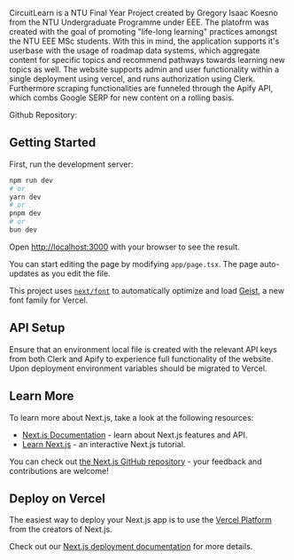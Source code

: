 CircuitLearn is a NTU Final Year Project created by Gregory Isaac Koesno from the NTU Undergraduate Programme under EEE.
The platofrm was created with the goal of promoting "life-long learning" practices amongst the NTU EEE MSc students. 
With this in mind, the application supports it's userbase with the usage of roadmap data systems, which aggregate content for specific topics and recommend pathways towards learning new topics as well. The website supports admin and user functionality within a single deployment using vercel, and runs authorization using Clerk. Furthermore scraping functionalities are funneled through the Apify API, which combs Google SERP for new content on a rolling basis.

Github Repository: 

## Getting Started

First, run the development server:

```bash
npm run dev
# or
yarn dev
# or
pnpm dev
# or
bun dev
```

Open [http://localhost:3000](http://localhost:3000) with your browser to see the result.

You can start editing the page by modifying `app/page.tsx`. The page auto-updates as you edit the file.

This project uses [`next/font`](https://nextjs.org/docs/app/building-your-application/optimizing/fonts) to automatically optimize and load [Geist](https://vercel.com/font), a new font family for Vercel.

## API Setup

Ensure that an environment local file is created with the relevant API keys from both Clerk and Apify to experience full functionality of the website. Upon deployment environment variables should be migrated to Vercel.

## Learn More

To learn more about Next.js, take a look at the following resources:

- [Next.js Documentation](https://nextjs.org/docs) - learn about Next.js features and API.
- [Learn Next.js](https://nextjs.org/learn) - an interactive Next.js tutorial.

You can check out [the Next.js GitHub repository](https://github.com/vercel/next.js) - your feedback and contributions are welcome!

## Deploy on Vercel

The easiest way to deploy your Next.js app is to use the [Vercel Platform](https://vercel.com/new?utm_medium=default-template&filter=next.js&utm_source=create-next-app&utm_campaign=create-next-app-readme) from the creators of Next.js.

Check out our [Next.js deployment documentation](https://nextjs.org/docs/app/building-your-application/deploying) for more details.
